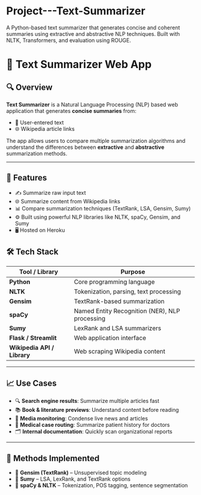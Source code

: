 # Project---Text-Summarizer
A Python-based text summarizer that generates concise and coherent summaries using extractive and abstractive NLP techniques. Built with NLTK, Transformers, and evaluation using ROUGE.
# 📝 Text Summarizer Web App

## 🔍 Overview

**Text Summarizer** is a Natural Language Processing (NLP) based web application that generates **concise summaries** from:

- 🧾 User-entered text
- 🌐 Wikipedia article links

The app allows users to compare multiple summarization algorithms and understand the differences between **extractive** and **abstractive** summarization methods.

---

## 🌟 Features

- ✍️ Summarize raw input text
- 🌐 Summarize content from Wikipedia links
- 📊 Compare summarization techniques (TextRank, LSA, Gensim, Sumy)
- ⚙️ Built using powerful NLP libraries like NLTK, spaCy, Gensim, and Sumy
- 🖥️ Hosted on Heroku


## 🛠️ Tech Stack

| Tool / Library | Purpose |
|----------------|---------|
| **Python** | Core programming language |
| **NLTK** | Tokenization, parsing, text processing |
| **Gensim** | TextRank-based summarization |
| **spaCy** | Named Entity Recognition (NER), NLP processing |
| **Sumy** | LexRank and LSA summarizers |
| **Flask / Streamlit** | Web application interface |
| **Wikipedia API / Library** | Web scraping Wikipedia content |

---

## 📈 Use Cases

- 🔍 **Search engine results**: Summarize multiple articles fast
- 📚 **Book & literature previews**: Understand content before reading
- 🧠 **Media monitoring**: Condense live news and articles
- 🏥 **Medical case routing**: Summarize patient history for doctors
- 🗂 **Internal documentation**: Quickly scan organizational reports

---

## 🧪 Methods Implemented

- 🔹 **Gensim (TextRank)** – Unsupervised topic modeling  
- 🔹 **Sumy** – LSA, LexRank, and TextRank options  
- 🔹 **spaCy & NLTK** – Tokenization, POS tagging, sentence segmentation

